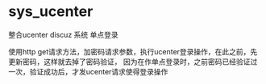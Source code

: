 sys_ucenter
===========

整合ucenter discuz 系统 单点登录

  使用http get请求方法，加密码请求参数，执行ucenter登录操作，在此之前，先更新密码，这样就去掉了密码验证，
  因为在作单点登录时，之前密码已经验证过一次，验证成功后，才发ucenter请求使得登录操作
